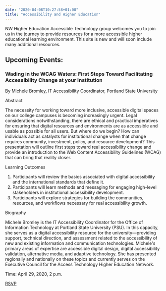 ```yaml
---
date: "2020-04-08T10:27:58+01:00"
title: "Accessibility and Higher Education"
---
```


NW Higher Education Accessible Technology group welcomes you to join us in the journey to provide resources for a more accessible higher educational learning environment. This site is new and will soon include many additional resources.


## Upcoming Events:

### Wading in the WCAG Waters: First Steps Toward Facilitating Accessibility Change at your Institution

By Michele Bromley, IT Accessibility Coordinator, Portland State University

Abstract

The necessity for working toward more inclusive, accessible digital spaces on our college campuses is becoming increasingly urgent. Legal considerations notwithstanding, there are ethical and practical imperatives for ensuring that digital resources and environments are as accessible and usable as possible for all users. But where do we begin? How can individuals act as catalysts for institutional change when that change requires community, investment, policy, and resource development? This presentation will outline first steps toward real accessibility change and provide an introduction to the Web Content Accessibility Guidelines (WCAG) that can bring that reality closer.


Learning Outcomes

1. Participants will review the basics associated with digital accessibility and the international standards that define it.
2. Participants will learn methods and messaging for engaging high-level stakeholders in institutional accessibility development.
3. Participants will explore strategies for building the communities, resources, and workflows necessary for real accessibility growth.


Biography

Michele Bromley is the IT Accessibility Coordinator for the Office of Information Technology at Portland State University (PSU). In this capacity, she serves as a digital accessibility resource for the university—providing support, technical direction, and assessment related to the accessibility of new and existing information and communication technologies. Michele's primary areas of expertise are accessible digital design, digital accessibility validation, alternative media, and adaptive technology. She has presented regionally and nationally on these topics and currently serves on the Executive Council for the Access Technology Higher Education Network.


Time: April 29, 2020, 2 p.m.


[RSVP](https://zoom.us/meeting/register/upAudOuurzIqxMtRFGjzg9o6TQMV6AV1XQ)
